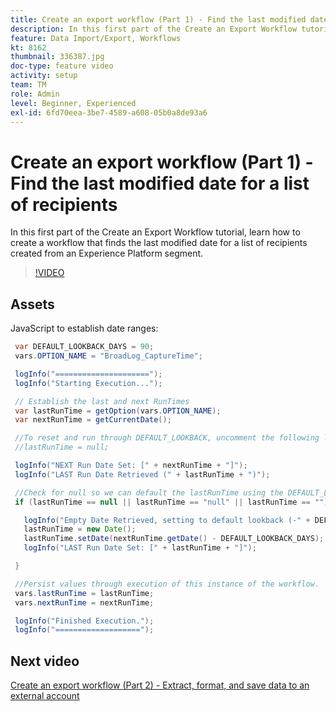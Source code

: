 ```yaml
---
title: Create an export workflow (Part 1) - Find the last modified date for a list of recipients
description: In this first part of the Create an Export Workflow tutorial, learn how to create a workflow that finds the last modified date for a list of recipients created from an Experience Platform segment.
feature: Data Import/Export, Workflows
kt: 8162
thumbnail: 336387.jpg
doc-type: feature video
activity: setup
team: TM
role: Admin
level: Beginner, Experienced
exl-id: 6fd70eea-3be7-4589-a608-05b0a8de93a6
---
```

# Create an export workflow (Part 1) - Find the last modified date for a list of recipients

In this first part of the Create an Export Workflow tutorial, learn how to create a workflow that finds the last modified date for a list of recipients created from an Experience Platform segment.

>[!VIDEO](https://video.tv.adobe.com/v/336387?quality=12&learn=on)

## Assets

JavaScript to establish date ranges:

 ```java
  var DEFAULT_LOOKBACK_DAYS = 90;
  vars.OPTION_NAME = "BroadLog_CaptureTime";

  logInfo("=====================");
  logInfo("Starting Execution...");

  // Establish the last and next RunTimes
  var lastRunTime = getOption(vars.OPTION_NAME);
  var nextRunTime = getCurrentDate();

  //To reset and run through DEFAULT_LOOKBACK, uncomment the following line.
  //lastRunTime = null;

  logInfo("NEXT Run Date Set: [" + nextRunTime + "]");
  logInfo("LAST Run Date Retrieved (" + lastRunTime + ")");

  //Check for null so we can default the lastRunTime using the DEFAULT_LOOKBACK 
  if (lastRunTime == null || lastRunTime == "null" || lastRunTime == "") {

    logInfo("Empty Date Retrieved, setting to default lookback (-" + DEFAULT_LOOKBACK_DAYS + " days)");
    lastRunTime = new Date();
    lastRunTime.setDate(nextRunTime.getDate() - DEFAULT_LOOKBACK_DAYS);
    logInfo("LAST Run Date Set: [" + lastRunTime + "]");

  } 

  //Persist values through execution of this instance of the workflow.
  vars.lastRunTime = lastRunTime;
  vars.nextRunTime = nextRunTime;

  logInfo("Finished Execution.");
  logInfo("===================");
 ```

## Next video

 [Create an export workflow (Part 2) - Extract, format, and save data to an external account](extract-format-save-data-to-external-account.md)

